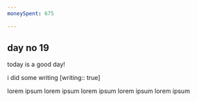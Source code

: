 ```yaml
---
moneySpent: 675
 
---
```

## day no 19
today is a good day!
 

i did some writing [writing:: true]

lorem ipsum lorem ipsum lorem ipsum lorem ipsum lorem ipsum
